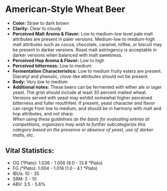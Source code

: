 # American-Style Wheat Beer

- **Color:** Straw to dark brown
- **Clarity:** Clear to cloudy
- **Perceived Malt Aroma & Flavor:** Low to medium-low level pale malt attributes are present in paler versions. Medium-low to medium-high malt attributes such as cocoa, chocolate, caramel, toffee, or biscuit may be present in darker versions. Roast malt astringency is acceptable in darker versions when balanced with malt sweetness.
- **Perceived Hop Aroma & Flavor:** Low to high
- **Perceived bitterness:** Low to medium
- **Fermentation Characteristics:** Low to medium fruity esters are present. Diacetyl and phenolic, clove-like attributes should not be present.
- **Body:** Very low to medium
- **Additional notes:** These beers can be fermented with either ale or lager yeast. The grist should include at least 30 percent malted wheat. Versions served with yeast may exhibit somewhat higher perceived bitterness and fuller mouthfeel. If present, yeast character and flavor can range from low to medium, and should be in harmony with malt and hop attributes, and not sharp. <br/>
_When using these guidelines as the basis for evaluating entries at competitions, organizers may wish to further subcategorize this category based on the presence or absence of yeast, use of darker malts, etc._

## Vital Statistics:

- OG (°Plato): 1.036 - 1.056 (9.0 - 13.8 °Plato)
- FG (°Plato): 1.004 - 1.016 (1.0 - 4.1 °Plato) 
- IBUs: 10 - 35
- SRM: 2 - 10
- ABV: 3.5 - 5.6%
